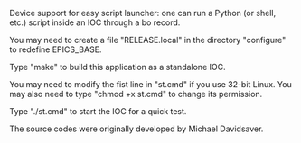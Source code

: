 Device support for easy script launcher: one can run a Python (or shell, etc.) script inside an IOC through a bo record.


You may need to create a file "RELEASE.local" in the directory "configure" to redefine EPICS_BASE.

Type "make" to build this application as a standalone IOC. 

You may need to modify the fist line in "st.cmd" if you use 32-bit Linux. You may also need to type "chmod +x st.cmd" to change its permission. 

Type "./st.cmd" to start the IOC for a quick test.

The source codes were originally developed by Michael Davidsaver.
 
